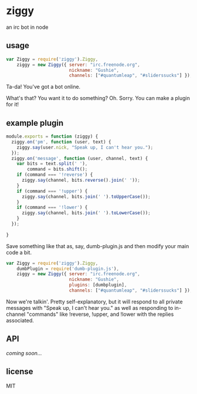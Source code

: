 ziggy
===

an irc bot in node

## usage

````js
var Ziggy = require('ziggy').Ziggy,
    ziggy = new Ziggy({ server: "irc.freenode.org",
                        nickname: "Gushie",
                        channels: ["#quantumleap", "#sliderssucks"] });
````

Ta-da! You've got a bot online.

What's that? You want it to do something? Oh. Sorry. You can make a plugin for it!

## example plugin

````js
module.exports = function (ziggy) {
  ziggy.on('pm', function (user, text) {
    ziggy.say(user.nick, "Speak up, I can't hear you.");
  });
  ziggy.on('message', function (user, channel, text) {
    var bits = text.split(' '),
        command = bits.shift();
    if (command === '!reverse') {
      ziggy.say(channel, bits.reverse().join(' '));
    }
    if (command === '!upper') {
      ziggy.say(channel, bits.join(' ').toUpperCase());
    }
    if (command === '!lower') {
      ziggy.say(channel, bits.join(' ').toLowerCase());
    }
  });
  
}
````

Save something like that as, say, dumb-plugin.js and then modify your main code a bit.

````js
var Ziggy = require('ziggy').Ziggy,
    dumbPlugin = require('dumb-plugin.js'),
    ziggy = new Ziggy({ server: "irc.freenode.org",
                        nickname: "Gushie",
                        plugins: [dumbplugin],
                        channels: ["#quantumleap", "#sliderssucks"] });
````

Now we're talkin'. Pretty self-explanatory, but it will respond to all private messages with "Speak up, I can't hear you."
as well as responding to in-channel "commands" like !reverse, !upper, and !lower with the replies associated.

## API

*coming soon...*

## license
MIT
